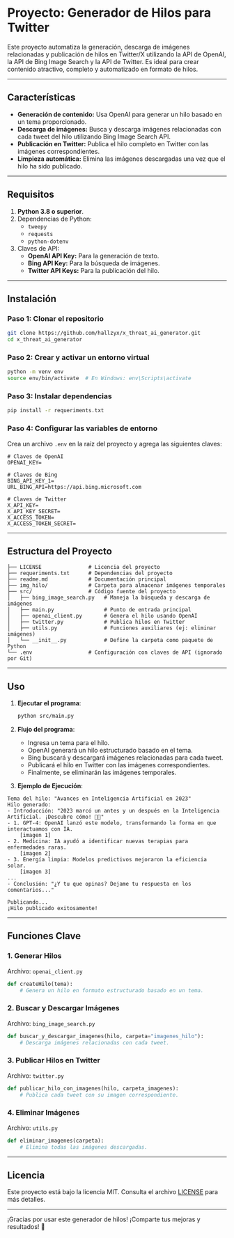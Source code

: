 # Proyecto: Generador de Hilos para Twitter

Este proyecto automatiza la generación, descarga de imágenes relacionadas y publicación de hilos en Twitter/X utilizando la API de OpenAI, la API de Bing Image Search y la API de Twitter. Es ideal para crear contenido atractivo, completo y automatizado en formato de hilos.

---

## Características

- **Generación de contenido:** Usa OpenAI para generar un hilo basado en un tema proporcionado.
- **Descarga de imágenes:** Busca y descarga imágenes relacionadas con cada tweet del hilo utilizando Bing Image Search API.
- **Publicación en Twitter:** Publica el hilo completo en Twitter con las imágenes correspondientes.
- **Limpieza automática:** Elimina las imágenes descargadas una vez que el hilo ha sido publicado.

---

## Requisitos

1. **Python 3.8 o superior**.
2. Dependencias de Python:
   - `tweepy`
   - `requests`
   - `python-dotenv`
3. Claves de API:
   - **OpenAI API Key:** Para la generación de texto.
   - **Bing API Key:** Para la búsqueda de imágenes.
   - **Twitter API Keys:** Para la publicación del hilo.

---

## Instalación

### Paso 1: Clonar el repositorio
```bash
git clone https://github.com/hallzyx/x_threat_ai_generator.git
cd x_threat_ai_generator
```

### Paso 2: Crear y activar un entorno virtual
```bash
python -m venv env
source env/bin/activate  # En Windows: env\Scripts\activate
```

### Paso 3: Instalar dependencias
```bash
pip install -r requeriments.txt
```

### Paso 4: Configurar las variables de entorno
Crea un archivo `.env` en la raíz del proyecto y agrega las siguientes claves:
```plaintext
# Claves de OpenAI
OPENAI_KEY=

# Claves de Bing
BING_API_KEY_1=
URL_BING_API=https://api.bing.microsoft.com

# Claves de Twitter
X_API_KEY=
X_API_KEY_SECRET=
X_ACCESS_TOKEN=
X_ACCESS_TOKEN_SECRET=
```

---

## Estructura del Proyecto

```plaintext
├── LICENSE               # Licencia del proyecto
├── requeriments.txt      # Dependencias del proyecto
├── readme.md             # Documentación principal
├── img_hilo/             # Carpeta para almacenar imágenes temporales
├── src/                  # Código fuente del proyecto
│   ├── bing_image_search.py   # Maneja la búsqueda y descarga de imágenes
│   ├── main.py                # Punto de entrada principal
│   ├── openai_client.py       # Genera el hilo usando OpenAI
│   ├── twitter.py             # Publica hilos en Twitter
│   ├── utils.py               # Funciones auxiliares (ej: eliminar imágenes)
│   └── __init__.py            # Define la carpeta como paquete de Python
└── .env                  # Configuración con claves de API (ignorado por Git)
```

---

## Uso

1. **Ejecutar el programa**:
   ```bash
   python src/main.py
   ```

2. **Flujo del programa**:
   - Ingresa un tema para el hilo.
   - OpenAI generará un hilo estructurado basado en el tema.
   - Bing buscará y descargará imágenes relacionadas para cada tweet.
   - Publicará el hilo en Twitter con las imágenes correspondientes.
   - Finalmente, se eliminarán las imágenes temporales.

3. **Ejemplo de Ejecución**:
```plaintext
Tema del hilo: "Avances en Inteligencia Artificial en 2023"
Hilo generado:
- Introducción: "2023 marcó un antes y un después en la Inteligencia Artificial. ¡Descubre cómo! 🦝🔌"
- 1. GPT-4: OpenAI lanzó este modelo, transformando la forma en que interactuamos con IA.
    [imagen 1]
- 2. Medicina: IA ayudó a identificar nuevas terapias para enfermedades raras.
    [imagen 2]
- 3. Energía limpia: Modelos predictivos mejoraron la eficiencia solar.
    [imagen 3]
...
- Conclusión: "¿Y tu que opinas? Dejame tu respuesta en los comentarios..."

Publicando...
¡Hilo publicado exitosamente!
```

---

## Funciones Clave

### 1. **Generar Hilos**
Archivo: `openai_client.py`
```python
def createHilo(tema):
    # Genera un hilo en formato estructurado basado en un tema.
```

### 2. **Buscar y Descargar Imágenes**
Archivo: `bing_image_search.py`
```python
def buscar_y_descargar_imagenes(hilo, carpeta="imagenes_hilo"):
    # Descarga imágenes relacionadas con cada tweet.
```

### 3. **Publicar Hilos en Twitter**
Archivo: `twitter.py`
```python
def publicar_hilo_con_imagenes(hilo, carpeta_imagenes):
    # Publica cada tweet con su imagen correspondiente.
```

### 4. **Eliminar Imágenes**
Archivo: `utils.py`
```python
def eliminar_imagenes(carpeta):
    # Elimina todas las imágenes descargadas.
```

---

## Licencia
Este proyecto está bajo la licencia MIT. Consulta el archivo [LICENSE](LICENSE) para más detalles.

---

¡Gracias por usar este generador de hilos! ¡Comparte tus mejoras y resultados! 🚀

